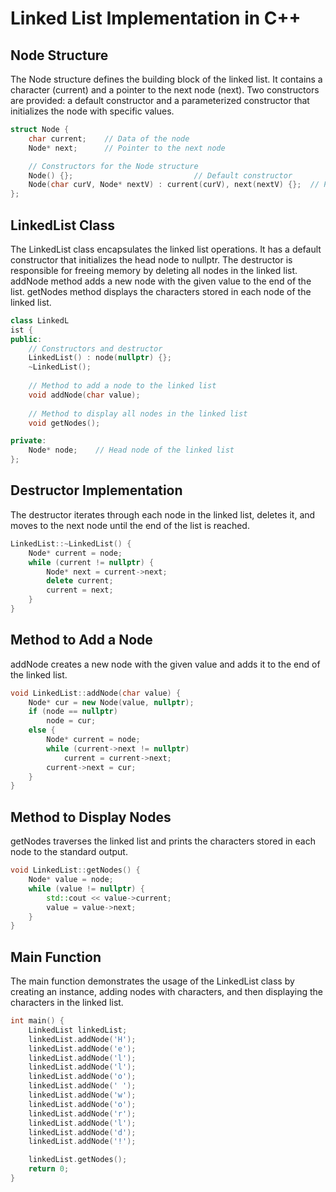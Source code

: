 # Linked List Implementation in C++

## Node Structure
The Node structure defines the building block of the linked list. It contains a character (current) and a pointer to the next node (next).
Two constructors are provided: a default constructor and a parameterized constructor that initializes the node with specific values.
```cpp
struct Node {
    char current;    // Data of the node
    Node* next;      // Pointer to the next node

    // Constructors for the Node structure
    Node() {};                           // Default constructor
    Node(char curV, Node* nextV) : current(curV), next(nextV) {};  // Parameterized constructor
};
```
## LinkedList Class
The LinkedList class encapsulates the linked list operations.
It has a default constructor that initializes the head node to nullptr.
The destructor is responsible for freeing memory by deleting all nodes in the linked list.
addNode method adds a new node with the given value to the end of the list.
getNodes method displays the characters stored in each node of the linked list.
```cpp
class LinkedL
ist {
public:
    // Constructors and destructor
    LinkedList() : node(nullptr) {};
    ~LinkedList();
    
    // Method to add a node to the linked list
    void addNode(char value);
    
    // Method to display all nodes in the linked list
    void getNodes();

private:
    Node* node;    // Head node of the linked list
};
```
## Destructor Implementation
The destructor iterates through each node in the linked list, deletes it, and moves to the next node until the end of the list is reached.

```cpp
LinkedList::~LinkedList() {
    Node* current = node;
    while (current != nullptr) {
        Node* next = current->next;
        delete current;
        current = next;
    }
}
```
## Method to Add a Node
addNode creates a new node with the given value and adds it to the end of the linked list.
```cpp
void LinkedList::addNode(char value) {
    Node* cur = new Node(value, nullptr);
    if (node == nullptr) 
        node = cur;
    else {
        Node* current = node;
        while (current->next != nullptr) 
            current = current->next;
        current->next = cur;
    }
}
```
## Method to Display Nodes
getNodes traverses the linked list and prints the characters stored in each node to the standard output.
```cpp
void LinkedList::getNodes() {
    Node* value = node;
    while (value != nullptr) {
        std::cout << value->current;
        value = value->next;
    }
}
```

## Main Function
The main function demonstrates the usage of the LinkedList class by creating an instance, adding nodes with characters, and then displaying the characters in the linked list.
```cpp
int main() {
    LinkedList linkedList;
    linkedList.addNode('H');
    linkedList.addNode('e');
    linkedList.addNode('l');
    linkedList.addNode('l');
    linkedList.addNode('o');
    linkedList.addNode(' ');
    linkedList.addNode('w');
    linkedList.addNode('o');
    linkedList.addNode('r');
    linkedList.addNode('l');
    linkedList.addNode('d');
    linkedList.addNode('!');

    linkedList.getNodes();
    return 0;
}
```
